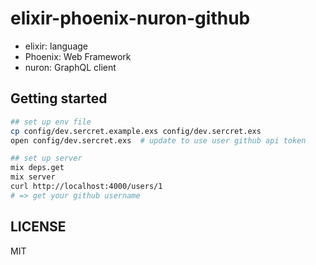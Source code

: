 # elixir-phoenix-nuron-github

- elixir: language
- Phoenix: Web Framework
- nuron: GraphQL client

## Getting started

```zsh
## set up env file
cp config/dev.sercret.example.exs config/dev.sercret.exs
open config/dev.sercret.exs  # update to use user github api token

## set up server
mix deps.get
mix server
curl http://localhost:4000/users/1
# => get your github username
```

## LICENSE

MIT
